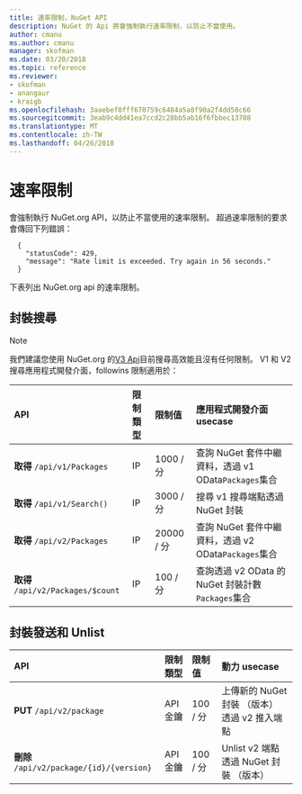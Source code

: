 ```yaml
---
title: 速率限制，NuGet API
description: NuGet 的 Api 將會強制執行速率限制，以防止不當使用。
author: cmanu
ms.author: cmanu
manager: skofman
ms.date: 03/20/2018
ms.topic: reference
ms.reviewer:
- skofman
- anangaur
- kraigb
ms.openlocfilehash: 3aaebef8fff670759c6484a5a8f90a2f4dd58c66
ms.sourcegitcommit: 3eab9c4dd41ea7ccd2c28bb5ab16f6fbbec13708
ms.translationtype: MT
ms.contentlocale: zh-TW
ms.lasthandoff: 04/26/2018
---
```

# <a name="rate-limits"></a>速率限制

會強制執行 NuGet.org API，以防止不當使用的速率限制。 超過速率限制的要求會傳回下列錯誤： 

  ~~~
    {
      "statusCode": 429,
      "message": "Rate limit is exceeded. Try again in 56 seconds."
    }
  ~~~

下表列出 NuGet.org api 的速率限制。

## <a name="package-search"></a>封裝搜尋

> [!Note]
> 我們建議您使用 NuGet.org 的[V3 Api](https://docs.microsoft.com/nuget/api/search-query-service-resource)目前搜尋高效能且沒有任何限制。 V1 和 V2 搜尋應用程式開發介面，followins 限制適用於：


| API | 限制類型 | 限制值 | 應用程式開發介面 usecase |
|:---|:---|:---|:---|
**取得** `/api/v1/Packages` | IP | 1000 / 分 | 查詢 NuGet 套件中繼資料，透過 v1 OData`Packages`集合 |
**取得** `/api/v1/Search()` | IP | 3000 / 分 | 搜尋 v1 搜尋端點透過 NuGet 封裝 | 
**取得** `/api/v2/Packages` | IP | 20000 / 分 | 查詢 NuGet 套件中繼資料，透過 v2 OData`Packages`集合 | 
**取得** `/api/v2/Packages/$count` | IP | 100 / 分 | 查詢透過 v2 OData 的 NuGet 封裝計數`Packages`集合 | 

## <a name="package-push-and-unlist"></a>封裝發送和 Unlist

| API | 限制類型 | 限制值 | 動力 usecase | 
|:---|:---|:---|:--- |
**PUT** `/api/v2/package` | API 金鑰 | 100 / 分 | 上傳新的 NuGet 封裝 （版本） 透過 v2 推入端點 
**刪除** `/api/v2/package/{id}/{version}` | API 金鑰 | 100 / 分 | Unlist v2 端點透過 NuGet 封裝 （版本） 
